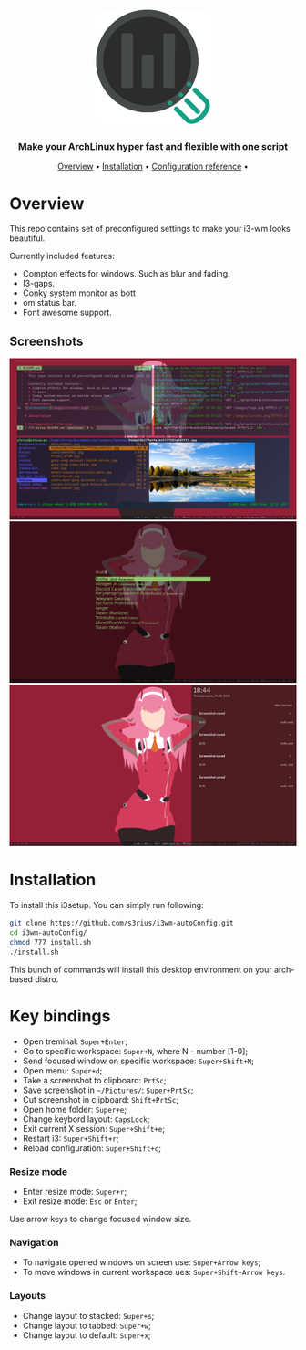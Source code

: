 <h1 align="center">
  <img src="images/logo.png" alt="Logo" height="200">
</h1>

<h3 align="center">Make your ArchLinux hyper fast and flexible with one script</h3>


<p align="center">
  <a href="#overview">Overview</a> •
  <a href="#installation">Installation</a> •
  <a href="#configuration-reference">Configuration reference</a> •
</p>

# Overview
  This repo contains set of preconfigured settings to make your i3-wm looks beautiful.
  
  Currently included features:  
  * Compton effects for windows. Such as blur and fading.
  * I3-gaps.
  * Conky system monitor as bott
  * om status bar.
  * Font awesome support.
## Screenshots
![screenshot1](images/screen1.png)
![screenshot2](images/screen2.png)
![screenshot3](images/screen3.png)

# Installation
To install this i3setup. You can simply run following:
```bash
git clone https://github.com/s3rius/i3wm-autoConfig.git
cd i3wm-autoConfig/
chmod 777 install.sh
./install.sh
```
This bunch of commands will install this desktop environment on your arch-based distro.

# Key bindings

* Open treminal: `Super+Enter`;
* Go to specific workspace: `Super+N`, where N - number [1-0];
* Send focused window on specific workspace: `Super+Shift+N`;
* Open menu: `Super+d`;
* Take a screenshot to clipboard: `PrtSc`;
* Save screenshot in `~/Pictures/`: `Super+PrtSc`;
* Cut screenshot in clipboard: `Shift+PrtSc`;
* Open home folder: `Super+e`;
* Change keybord layout: `CapsLock`;
* Exit current X session: `Super+Shift+e`;
* Restart i3: `Super+Shift+r`;
* Reload configuration: `Super+Shift+c`;

### Resize mode
* Enter resize mode: `Super+r`;
* Exit resize mode: `Esc` or `Enter`;

Use arrow keys to change focused window size.

### Navigation
* To navigate opened windows on screen use: `Super+Arrow keys`;
* To move windows in current workspace ues: `Super+Shift+Arrow keys`.
### Layouts
* Change layout to stacked: `Super+s`;
* Change layout to tabbed: `Super+w`;
* Change layout to default: `Super+x`;
